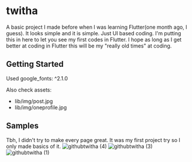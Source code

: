 # twitha

A basic project I made before when I was learning Flutter(one month ago, I guess). It looks simple and it is simple. Just UI based coding.
I'm putting this in here to let you see my first codes in Flutter. I hope as long as I get better at coding in Flutter this will be my "really old times" at coding.
 
## Getting Started

Used  google_fonts: ^2.1.0

Also check assets:
 - lib/img/post.jpg
 - lib/img/oneprofile.jpg

## Samples

Tbh, I didn't try to make every page great. It was my first project try so I only made basics of it. 
 ![githubtwitha (4)](https://user-images.githubusercontent.com/48176173/136194398-ae0e2676-1e09-4ac4-8cff-cf50e10a84a4.jpeg)
![githubtwitha (3)](https://user-images.githubusercontent.com/48176173/136194432-e4ed697a-1739-4c1f-b8a5-7de9ce25789a.jpeg)
![githubtwitha (1)](https://user-images.githubusercontent.com/48176173/136194435-3ea3b405-cf4b-4965-9539-aa04350fcde8.jpeg)
